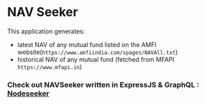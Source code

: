 # NAV Seeker 

This application generates:
- latest NAV of any mutual fund listed on the AMFI website(```https://www.amfiindia.com/spages/NAVAll.txt```)
- historical NAV of any mutual fund (fetched from MFAPI ```https://www.mfapi.in```)

### Check out NAVSeeker written in ExpressJS & GraphQL : [Nodeseeker](https://github.com/terriblebassist/nodeseeker)
